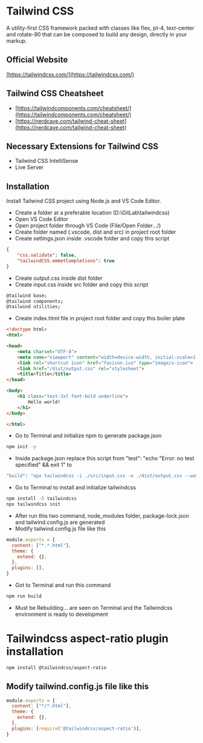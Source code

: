 
# Tailwind CSS

A utility-first CSS framework packed with classes like flex, pt-4, text-center and rotate-90 that can be composed to build any design, directly in your markup.



## Official Website

[https://tailwindcss.com/](https://tailwindcss.com/)

## Tailwind CSS Cheatsheet

- [https://tailwindcomponents.com/cheatsheet/](https://tailwindcomponents.com/cheatsheet/)
- [https://nerdcave.com/tailwind-cheat-sheet](https://nerdcave.com/tailwind-cheat-sheet)






## Necessary Extensions for Tailwind CSS
- Tailwind CSS IntelliSense
- Live Server

## Installation

Install Tailwind CSS project using Node.js and VS Code Editor.

- Create a folder at a preferable location (D:\GitLab\tailwindcss)
- Open VS Code Editor
- Open project folder through VS Code (File/Open Folder.../)
- Create folder named (.vscode, dist and src) in project root folder
- Create settings.json inside .vscode folder and copy this script
```json
{
    "css.validate": false,
    "tailwindCSS.emmetCompletions": true
}
```
- Create output.css inside dist folder
- Create input.css inside src folder and copy this script
```bash
@tailwind base;
@tailwind components;
@tailwind utilities;
```
- Create index.html file in project root folder and copy this boiler plate
```html
<!doctype html>
<html>

<head>
    <meta charset="UTF-8">
    <meta name="viewport" content="width=device-width, initial-scale=1.0">
    <link rel="shortcut icon" href="favicon.ico" type="image/x-icon">
    <link href="/dist/output.css" rel="stylesheet">
    <title>Title</title>
</head>

<body>
    <h1 class="text-3xl font-bold underline">
        Hello world!
    </h1>
</body>

</html>
```
- Go to Terminal and initialize npm to generate package.json
```bash
npm init -y
```
- Inside package.json replace this script from "test": "echo \"Error: no test specified\" && exit 1" to
```bash
"build": "npx tailwindcss -i ./src/input.css -o ./dist/output.css --watch"
```
- Go to Terminal to install and initialize tailwindcss
```bash
npm install -D tailwindcss
npx tailwindcss init
```
- After run this two command, node_modules folder, package-lock.json and tailwind.config.js are generated
- Modify tailwind.config.js file like this
```js
module.exports = {
  content: ["*.*.html"],
  theme: {
    extend: {},
  },
  plugins: [],
}
```
- Got to Terminal and run this command
```bash
npm run build
```
- Must be Rebuilding... are seen on Terminal and the Tailwindcss environment is ready to development

# Tailwindcss aspect-ratio plugin installation
```bash
npm install @tailwindcss/aspect-ratio
```
## Modify tailwind.config.js file like this
```js
module.exports = {
  content: ["*/*.html"],
  theme: {
    extend: {},
  },
  plugins: [require('@tailwindcss/aspect-ratio')],
}
```